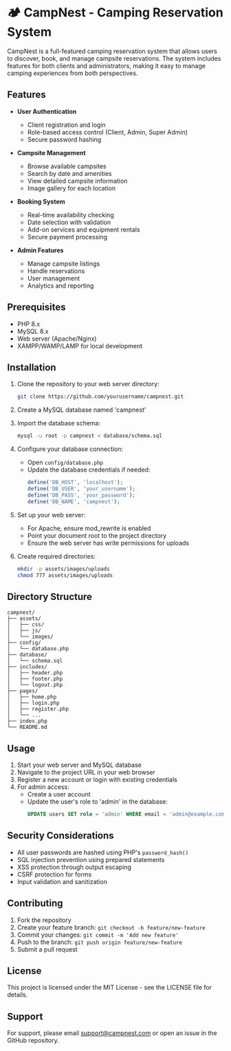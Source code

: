 # 🏕️ CampNest - Camping Reservation System

CampNest is a full-featured camping reservation system that allows users to discover, book, and manage campsite reservations. The system includes features for both clients and administrators, making it easy to manage camping experiences from both perspectives.

## Features

- **User Authentication**
  - Client registration and login
  - Role-based access control (Client, Admin, Super Admin)
  - Secure password hashing

- **Campsite Management**
  - Browse available campsites
  - Search by date and amenities
  - View detailed campsite information
  - Image gallery for each location

- **Booking System**
  - Real-time availability checking
  - Date selection with validation
  - Add-on services and equipment rentals
  - Secure payment processing

- **Admin Features**
  - Manage campsite listings
  - Handle reservations
  - User management
  - Analytics and reporting

## Prerequisites

- PHP 8.x
- MySQL 8.x
- Web server (Apache/Nginx)
- XAMPP/WAMP/LAMP for local development

## Installation

1. Clone the repository to your web server directory:
   ```bash
   git clone https://github.com/yourusername/campnest.git
   ```

2. Create a MySQL database named 'campnest'

3. Import the database schema:
   ```bash
   mysql -u root -p campnest < database/schema.sql
   ```

4. Configure your database connection:
   - Open `config/database.php`
   - Update the database credentials if needed:
     ```php
     define('DB_HOST', 'localhost');
     define('DB_USER', 'your_username');
     define('DB_PASS', 'your_password');
     define('DB_NAME', 'campnest');
     ```

5. Set up your web server:
   - For Apache, ensure mod_rewrite is enabled
   - Point your document root to the project directory
   - Ensure the web server has write permissions for uploads

6. Create required directories:
   ```bash
   mkdir -p assets/images/uploads
   chmod 777 assets/images/uploads
   ```

## Directory Structure

```
campnest/
├── assets/
│   ├── css/
│   ├── js/
│   └── images/
├── config/
│   └── database.php
├── database/
│   └── schema.sql
├── includes/
│   ├── header.php
│   ├── footer.php
│   └── logout.php
├── pages/
│   ├── home.php
│   ├── login.php
│   ├── register.php
│   └── ...
├── index.php
└── README.md
```

## Usage

1. Start your web server and MySQL database
2. Navigate to the project URL in your web browser
3. Register a new account or login with existing credentials
4. For admin access:
   - Create a user account
   - Update the user's role to 'admin' in the database:
     ```sql
     UPDATE users SET role = 'admin' WHERE email = 'admin@example.com';
     ```

## Security Considerations

- All user passwords are hashed using PHP's `password_hash()`
- SQL injection prevention using prepared statements
- XSS protection through output escaping
- CSRF protection for forms
- Input validation and sanitization

## Contributing

1. Fork the repository
2. Create your feature branch: `git checkout -b feature/new-feature`
3. Commit your changes: `git commit -m 'Add new feature'`
4. Push to the branch: `git push origin feature/new-feature`
5. Submit a pull request

## License

This project is licensed under the MIT License - see the LICENSE file for details.

## Support

For support, please email support@campnest.com or open an issue in the GitHub repository. 